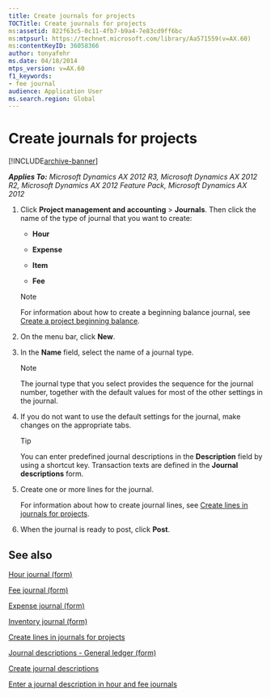 ```yaml
---
title: Create journals for projects
TOCTitle: Create journals for projects
ms:assetid: 822f63c5-0c11-4fb7-b9a4-7e83cd9ff6bc
ms:mtpsurl: https://technet.microsoft.com/library/Aa571559(v=AX.60)
ms:contentKeyID: 36058366
author: tonyafehr
ms.date: 04/18/2014
mtps_version: v=AX.60
f1_keywords:
- fee journal
audience: Application User
ms.search.region: Global
---
```


# Create journals for projects 


[!INCLUDE[archive-banner](includes/archive-banner.md)]


_**Applies To:** Microsoft Dynamics AX 2012 R3, Microsoft Dynamics AX 2012 R2, Microsoft Dynamics AX 2012 Feature Pack, Microsoft Dynamics AX 2012_

1.  Click **Project management and accounting** \> **Journals**. Then click the name of the type of journal that you want to create:
    
      - **Hour**
    
      - **Expense**
    
      - **Item**
    
      - **Fee**
    

    > [!NOTE]
    > <P>For information about how to create a beginning balance journal, see <A href="create-a-project-beginning-balance.md">Create a project beginning balance</A>.</P>



2.  On the menu bar, click **New**.

3.  In the **Name** field, select the name of a journal type.
    

    > [!NOTE]
    > <P>The journal type that you select provides the sequence for the journal number, together with the default values for most of the other settings in the journal.</P>



4.  If you do not want to use the default settings for the journal, make changes on the appropriate tabs.
    

    > [!TIP]
    > <P>You can enter predefined journal descriptions in the <STRONG>Description</STRONG> field by using a shortcut key. Transaction texts are defined in the <STRONG>Journal descriptions</STRONG> form.</P>



5.  Create one or more lines for the journal.
    
    For information about how to create journal lines, see [Create lines in journals for projects](create-lines-in-journals-for-projects.md).

6.  When the journal is ready to post, click **Post**.

## See also

[Hour journal (form)](https://technet.microsoft.com/library/aa598983\(v=ax.60\))

[Fee journal (form)](https://technet.microsoft.com/library/hh209390\(v=ax.60\))

[Expense journal (form)](https://technet.microsoft.com/library/aa600976\(v=ax.60\))

[Inventory journal (form)](https://technet.microsoft.com/library/aa558607\(v=ax.60\))

[Create lines in journals for projects](create-lines-in-journals-for-projects.md)

[Journal descriptions - General ledger (form)](https://technet.microsoft.com/library/aa500456\(v=ax.60\))

[Create journal descriptions](create-journal-descriptions.md)

[Enter a journal description in hour and fee journals](enter-a-journal-description-in-hour-and-fee-journals.md)

  


